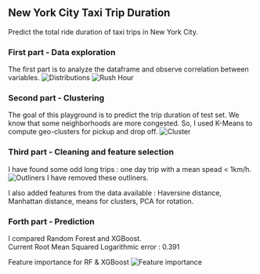 ## New York City Taxi Trip Duration

Predict the total ride duration of taxi trips in New York City. 

### First part - Data exploration
The first part is to analyze the dataframe and observe correlation between variables.
![Distributions](https://github.com/alexattia/Data-Science-Projects/blob/master/KaggleTaxiTrip/pic/download.png)
![Rush Hour](https://github.com/alexattia/Data-Science-Projects/blob/master/KaggleTaxiTrip/pic/rush_hour.png)

### Second part - Clustering
The goal of this playground is to predict the trip duration of test set. We know that some neighborhoods are more congested. So, I used K-Means to compute geo-clusters for pickup and drop off.
![Cluster](https://github.com/alexattia/Data-Science-Projects/blob/master/KaggleTaxiTrip/pic/nyc_clusters.png)

### Third part - Cleaning and feature selection 
I have found some odd long trips : one day trip with a mean spead < 1km/h.   
![Outliners](https://github.com/alexattia/Data-Science-Projects/blob/master/KaggleTaxiTrip/pic/outliners.png)
I have removed these outliners.  

I also added features from the data available : Haversine distance, Manhattan distance, means for clusters, PCA for rotation.

### Forth part - Prediction
I compared Random Forest and XGBoost.  
Current Root Mean Squared Logarithmic error : 0.391

Feature importance for RF & XGBoost
![Feature importance](https://github.com/alexattia/Data-Science-Projects/blob/master/KaggleTaxiTrip/pic/feat_importance.png)